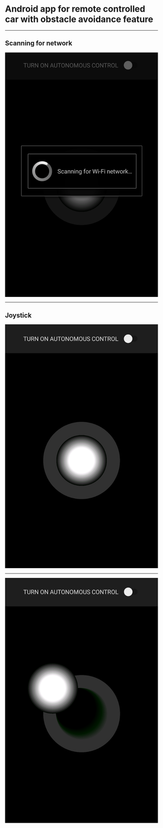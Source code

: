# Android app for remote controlled car with obstacle avoidance feature
___
## Scanning for network
![Alt text](/images/scanning_for_network.png?raw=true)
___
## Joystick
![Alt text](/images/joystick_view.png?raw=true)
___
![Alt text](/images/joystick_moved.png?raw=true)